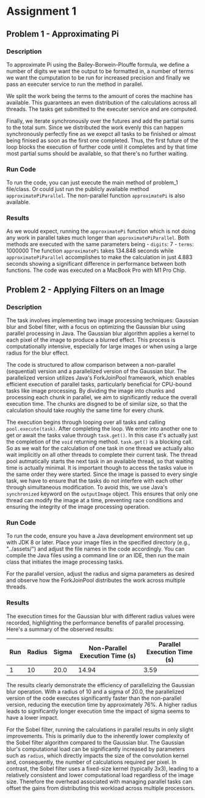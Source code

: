 # Assignment 1 

## Problem 1 - Approximating Pi

### Description

To approximate Pi using the Bailey-Borwein-Plouffe formula, we define a number of digits we want the output to be formatted in, a number of terms we want the cumputation to be run for increased precision and finally we pass an executer service to run the method in parallel. 

We split the work being the terms to the amount of cores the machine has available. This guarantees an even distribution of the calculations across all threads. The tasks get submitted to the executer service and are computed. 

Finally, we iterate synchronously over the futures and add the partial sums to the total sum. Since we distributed the work evenly this can happen synchronously perfectly fine as we exepct all tasks to be finished or almost being finised as soon as the first one completed. 
Thus, the first future of the loop blocks the execution of further code until it completes and by that time most partial sums should be available, so that there's no further waiting. 


### Run Code

To run the code, you can just execute the main method of problem_1 file/class. Or could just run the publicly available method `approximatePiParallel`. 
The non-parallel function `approximatePi` is also available.


### Results

As we would expect, running the `approximatePi` function which is not doing any work in parallel takes much longer than `approximatePiParallel`.
Both methods are executed with the same parameters being
    - `digits`: 7
    - `terms`: 1000000
The function `approximatePi` takes 134.848 seconds while `approximatePiParallel` accomplishes to make the calculation in just 4.883 seconds showing a significant difference in performance between both functions. The code was executed on a MacBook Pro with M1 Pro Chip.


## Problem 2 - Applying Filters on an Image 

### Description
The task involves implementing two image processing techniques: Gaussian blur and Sobel filter, with a focus on optimizing the Gaussian blur using parallel processing in Java. The Gaussian blur algorithm applies a kernel to each pixel of the image to produce a blurred effect. This process is computationally intensive, especially for large images or when using a large radius for the blur effect.

The code is structured to allow comparison between a non-parallel (sequential) version and a parallelized version of the Gaussian blur. The parallelized version utilizes Java's ForkJoinPool framework, which enables efficient execution of parallel tasks, particularly beneficial for CPU-bound tasks like image processing. By dividing the image into chunks and processing each chunk in parallel, we aim to significantly reduce the overall execution time. The chunks are disgned to be of similar size, so that the calculation should take roughly the same time for every chunk. 

The execution begins through looping over all tasks and calling `pool.execute(task)`. After completing the loop. We enter into another one to get or await the tasks value through `task.get()`. In this case it's actually just the completion of the `void` returning method. `task.get()` is a blocking call. So as we wait for the calculation of one task in one thread we actually also wait implicitly on all other threads to complete their current task. The thread pool autmatically starts the next task in an available thread, so that waiting time is actually minimal. It is important though to access the tasks value in the same order they were started.
Since the image is passed to every single task, we have to ensure that the tasks do not interfere with each other through simultaneous modification. To avoid this, we use Java's `synchronized` keyword on the `outputImage` object. This ensures that only one thread can modify the image at a time, preventing race conditions and ensuring the integrity of the image processing operation.


### Run Code
To run the code, ensure you have a Java development environment set up with JDK 8 or later. Place your image files in the specified directory (e.g., "../assets/") and adjust the file names in the code accordingly. You can compile the Java files using a command line or an IDE, then run the main class that initiates the image processing tasks.

For the parallel version, adjust the radius and sigma parameters as desired and observe how the ForkJoinPool distributes the work across multiple threads.

### Results
The execution times for the Gaussian blur with different radius values were recorded, highlighting the performance benefits of parallel processing. Here's a summary of the observed results:

Run   | Radius    | Sigma | Non-Parallel Execution Time (s)   |   Parallel Execution Time (s) | 
| --------- | --------- | ----- | --------------------------------- | ----------------------------- | 
| 1         | 10        | 20.0  | 14.94                             | 3.59                          |

The results clearly demonstrate the efficiency of parallelizing the Gaussian blur operation. With a radius of 10 and a sigma of 20.0, the parallelized version of the code executes significantly faster than the non-parallel version, reducing the execution time by approximately 76%.
A higher radius leads to significantly longer execution time the impact of sigma seems to have a lower impact.

For the Sobel filter, running the calculations in parallel results in only slight improvements. This is primarily due to the inherently lower complexity of the Sobel filter algorithm compared to the Gaussian blur. The Gaussian blur's computational load can be significantly increased by parameters such as `radius`, which directly impacts the size of the convolution kernel and, consequently, the number of calculations required per pixel. In contrast, the Sobel filter uses a fixed-size kernel (typically 3x3), leading to a relatively consistent and lower computational load regardless of the image size. Therefore the overhead associated with managing parallel tasks can offset the gains from distributing this workload across multiple processors.